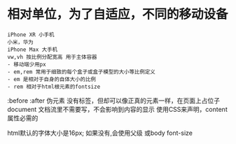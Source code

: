 # 相对单位，为了自适应，不同的移动设备
    iPhone XR 小手机 
    小米，华为
    iPhone Max 大手机
    vw,vh 按比例分配宽高 用于主体容器
    - 移动端少用px
    - em,rem 常用于细致的每个盒子或盒子模型的大小等比例定义
    - em 是相对于自身的自体大小的比例
    - rem 相对于html根元素的fontsize
:before  :after 伪元素
没有标签，但却可以像正真的元素一样，在页面上占位子
document 文档流里不需要写，不会影响到内容的显示
使用CSS来声明，content 属性必需的

html默认的字体大小是16px;
如果没有,会使用父级 或body font-size
